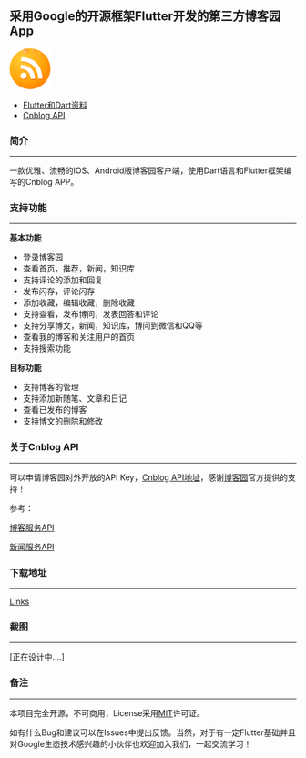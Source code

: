 ## 采用Google的开源框架Flutter开发的第三方博客园App

![](https://raw.githubusercontent.com/Blue-Oranges/CnblogApp/master/IMG/cnblog.pic.png)

+ [Flutter和Dart资料](https://github.com/Blue-Oranges/CnblogApp/blob/master/CnblogApp.md)
+ [Cnblog API](http://openapi.cnblogs.com/)



### 简介

------

一款优雅、流畅的IOS、Android版博客园客户端，使用Dart语言和Flutter框架编写的Cnblog APP。



### 支持功能

------

**基本功能**

- 登录博客园
- 查看首页，推荐，新闻，知识库
- 支持评论的添加和回复
- 发布闪存，评论闪存
- 添加收藏，编辑收藏，删除收藏
- 支持查看，发布博问，发表回答和评论
- 支持分享博文，新闻，知识库，博问到微信和QQ等
- 查看我的博客和关注用户的首页
- 支持搜索功能

**目标功能**

- 支持博客的管理
- 支持添加新随笔、文章和日记
- 查看已发布的博客
- 支持博文的删除和修改



### 关于Cnblog API

------

可以申请博客园对外开放的API Key，[Cnblog API地址](https://api.cnblogs.com/)，感谢[博客园](https://www.cnblogs.com/)官方提供的支持！

参考：

[博客服务API](http://wcf.open.cnblogs.com/blog/help)

[新闻服务API](http://wcf.open.cnblogs.com/news/help)



### 下载地址

------

[Links]()



### 截图

------

[正在设计中....]



### 备注

------

本项目完全开源，不可商用，License采用[MIT](https://github.com/Blue-Oranges/CnblogApp/blob/master/LICENSE.md)许可证。

如有什么Bug和建议可以在Issues中提出反馈。当然，对于有一定Flutter基础并且对Google生态技术感兴趣的小伙伴也欢迎加入我们，一起交流学习！

